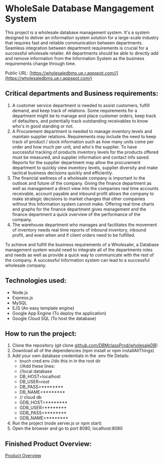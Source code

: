 # WholeSale Database Mangagement System

This project is a wholesale database management system. It's a system designed to deliver an information system solution for a large-scale industry that requires fast and reliable communication between departments. Seamless integration between department requirements is crucial for a successful wholesale retailer. All departments should be able to directly add and remove information from the Information System as the business requirements change through time.

Public URL: [https://wholesaledbms.ue.r.appspot.com//](https://wholesaledbms.ue.r.appspot.com/)

## Critical departments and Business requirements:
1. A customer service department is needed to assist customers, fulfill demand, and keep track of relations. Some requirements for a department might be to manage and place customer orders, keep track of defaulters, and potentially track outstanding receivables to know who's in good standing or not.
2. A Procurement department is needed to manage inventory levels and maintain supplier relations. Requirements may include the need to keep track of product / stock information such as how many units come per order and how much per unit, and who's the supplier. To have successful tracking of products inventory levels for the products offered must be measured, and supplier information and contact info saved. Reports for the supplier department may allow the procurement department to quickly view inventory levels, supplier diversity and make tactical business decisions quickly and efficiently.
3. The financial wellness of a wholesale company is important to the outlook and future of the company. Giving the finance department as well as management a direct view into the companies real time accounts receivable, account payable and inbound profit allows the company to make strategic decisions to market changes that other companies without this Information system cannot make. Offering real time charts and graphs for the finance department gives management and the finance department a quick overview of the performance of the company.
4. The warehouse department who manages and facilitates the movement of inventory needs real time reports of inbound inventory, inbound profit, and even when and if client orders need to be fulfilled. 

To achieve and fulfill the business requirements of a Wholesaler, a Database management system would need to integrate all of the departments roles and needs as well as provide a quick way to communicate with the rest of the company. A successful Information system can lead to a successful wholesale company.

## Technologies used:

- Node.js
- Express.js
- MySQL
- EJS (An easy template engine)
- Google App Engine (To deploy the application)
- Google Cloud SQL (To host the database)

## How to run the project:

1. Clone the repository (git clone [github.com/DBMclassProd/wholesaleDB](https://github.com/KevinFloris20/wholesaleDBMS.git))
2. Download all of the dependencies (npm install or npm installAllThings)
3. Add your own database credentials in the .env file
    Details:
    - touch cred.env //do this in in the root dir
    - //Add these lines:
    - //local database
    - DB_HOST=localhost
    - DB_USER=root
    - DB_PASS=********
    - DB_NAME=********
    - // cloud db
    - GDB_HOST=********
    - GDB_USER=********
    - GDB_PASS=********
    - GDB_NAME=********
4. Run the project (node server.js or npm start)
5. Open the browser and go to port 8080, localhost:8080

## Finished Product Overview:

[Product Overview](https://drive.google.com/file/d/1lNI4zXnCeySTDV01tnSG8EgDIwC00-ZW/view?usp=drive_link)